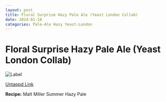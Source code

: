 ```yaml
---
layout: post
title: Floral Surprise Hazy Pale Ale (Yeast London Collab)
date: 2024-01-10
categories: Pale-Ale Hazy Yeast-London
---
```

# Floral Surprise Hazy Pale Ale (Yeast London Collab)

![Label](https://assets.untappd.com/site/beer_logos_hd/beer-5693371_b1439_hd.jpeg)

[Untappd Link](https://untp.beer/0WyBQ)

__Recipe:__ Malt Miller Summer Hazy Pale
